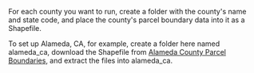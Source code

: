 For each county you want to run, create a folder with the county's name and
state code, and place the county's parcel boundary data into it as a Shapefile.

To set up Alameda, CA, for example, create a folder here named alameda_ca,
download the Shapefile from [Alameda County Parcel
Boundaries](https://data.acgov.org/datasets/b55c25ae04fc47fc9c188dbbfcd51192_0/explore?location=37.680082%2C-121.921590%2C10.80),
and extract the files into alameda_ca.